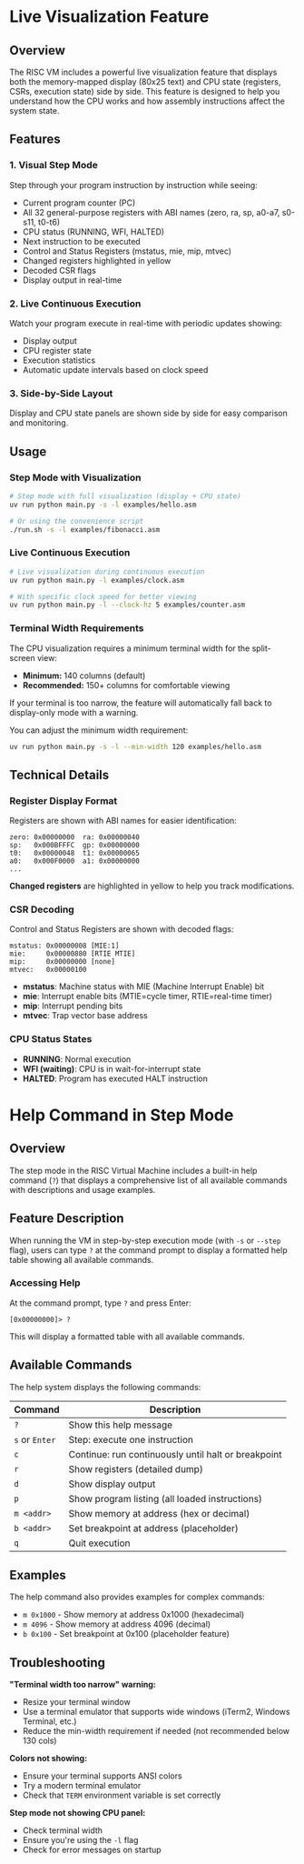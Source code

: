 # Live Visualization Feature

## Overview

The RISC VM includes a powerful live visualization feature that displays both the memory-mapped display (80x25 text) and CPU state (registers, CSRs, execution state) side by side. This feature is designed to help you understand how the CPU works and how assembly instructions affect the system state.

## Features

### 1. **Visual Step Mode**
Step through your program instruction by instruction while seeing:
- Current program counter (PC)
- All 32 general-purpose registers with ABI names (zero, ra, sp, a0-a7, s0-s11, t0-t6)
- CPU status (RUNNING, WFI, HALTED)
- Next instruction to be executed
- Control and Status Registers (mstatus, mie, mip, mtvec)
- Changed registers highlighted in yellow
- Decoded CSR flags
- Display output in real-time

### 2. **Live Continuous Execution**
Watch your program execute in real-time with periodic updates showing:
- Display output
- CPU register state
- Execution statistics
- Automatic update intervals based on clock speed

### 3. **Side-by-Side Layout**
Display and CPU state panels are shown side by side for easy comparison and monitoring.

## Usage

### Step Mode with Visualization

```bash
# Step mode with full visualization (display + CPU state)
uv run python main.py -s -l examples/hello.asm

# Or using the convenience script
./run.sh -s -l examples/fibonacci.asm
```

### Live Continuous Execution

```bash
# Live visualization during continuous execution
uv run python main.py -l examples/clock.asm

# With specific clock speed for better viewing
uv run python main.py -l --clock-hz 5 examples/counter.asm
```

### Terminal Width Requirements

The CPU visualization requires a minimum terminal width for the split-screen view:
- **Minimum:** 140 columns (default)
- **Recommended:** 150+ columns for comfortable viewing

If your terminal is too narrow, the feature will automatically fall back to display-only mode with a warning.

You can adjust the minimum width requirement:
```bash
uv run python main.py -s -l --min-width 120 examples/hello.asm
```

## Technical Details

### Register Display Format

Registers are shown with ABI names for easier identification:
```
zero: 0x00000000  ra: 0x00000040
sp:   0x000BFFFC  gp: 0x00000000
t0:   0x00000048  t1: 0x00000065
a0:   0x000F0000  a1: 0x00000000
...
```

**Changed registers** are highlighted in yellow to help you track modifications.

### CSR Decoding

Control and Status Registers are shown with decoded flags:
```
mstatus: 0x00000008 [MIE:1]
mie:     0x00000880 [RTIE MTIE]
mip:     0x00000000 [none]
mtvec:   0x00000100
```

- **mstatus**: Machine status with MIE (Machine Interrupt Enable) bit
- **mie**: Interrupt enable bits (MTIE=cycle timer, RTIE=real-time timer)
- **mip**: Interrupt pending bits
- **mtvec**: Trap vector base address

### CPU Status States

- **RUNNING**: Normal execution
- **WFI (waiting)**: CPU is in wait-for-interrupt state
- **HALTED**: Program has executed HALT instruction

# Help Command in Step Mode

## Overview

The step mode in the RISC Virtual Machine includes a built-in help command (`?`) that displays a comprehensive list of all available commands with descriptions and usage examples.

## Feature Description

When running the VM in step-by-step execution mode (with `-s` or `--step` flag), users can type `?` at the command prompt to display a formatted help table showing all available commands.

### Accessing Help

At the command prompt, type `?` and press Enter:
```
[0x00000000]> ?
```

This will display a formatted table with all available commands.

## Available Commands

The help system displays the following commands:

| Command | Description |
|---------|-------------|
| `?` | Show this help message |
| `s` or `Enter` | Step: execute one instruction |
| `c` | Continue: run continuously until halt or breakpoint |
| `r` | Show registers (detailed dump) |
| `d` | Show display output |
| `p` | Show program listing (all loaded instructions) |
| `m <addr>` | Show memory at address (hex or decimal) |
| `b <addr>` | Set breakpoint at address (placeholder) |
| `q` | Quit execution |

## Examples

The help command also provides examples for complex commands:

- `m 0x1000` - Show memory at address 0x1000 (hexadecimal)
- `m 4096` - Show memory at address 4096 (decimal)
- `b 0x100` - Set breakpoint at 0x100 (placeholder feature)

## Troubleshooting

**"Terminal width too narrow" warning:**
- Resize your terminal window
- Use a terminal emulator that supports wide windows (iTerm2, Windows Terminal, etc.)
- Reduce the min-width requirement if needed (not recommended below 130 cols)

**Colors not showing:**
- Ensure your terminal supports ANSI colors
- Try a modern terminal emulator
- Check that `TERM` environment variable is set correctly

**Step mode not showing CPU panel:**
- Check terminal width
- Ensure you're using the `-l` flag
- Check for error messages on startup